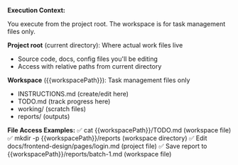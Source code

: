 **Execution Context:**

You execute from the project root. The workspace is for task management files only.

**Project root** (current directory): Where actual work files live
  - Source code, docs, config files you'll be editing
  - Access with relative paths from current directory

**Workspace** ({{workspacePath}}): Task management files only
  - INSTRUCTIONS.md (create/edit here)
  - TODO.md (track progress here)
  - working/ (scratch files)
  - reports/ (outputs)

**File Access Examples:**
  ✅ cat {{workspacePath}}/TODO.md (workspace file)
  ✅ mkdir -p {{workspacePath}}/reports (workspace directory)
  ✅ Edit docs/frontend-design/pages/login.md (project file)
  ✅ Save report to {{workspacePath}}/reports/batch-1.md (workspace file)
